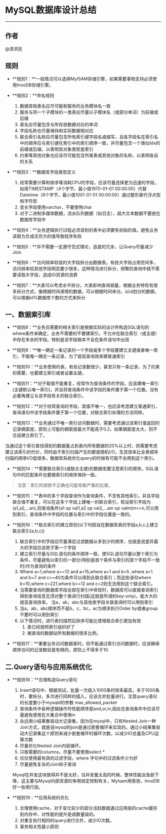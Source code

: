 # MySQL数据库设计总结

---

## 作者

@漆洪凯

## 规则

* **规则1：**一般情况可以选择MyISAM存储引擎，如果需要事物支持必须使用InnoDB存储引擎。

* **规则2：**命名规则
	1. 数据库和表名应尽可能和服务的业务模块名一致
	2. 服务与同一个子模块的一类表应尽量以子模块名（或部分单词）为前缀或后缀
	3. 表名应尽量包含与所存放数据对应的单词
	4. 字段名称也尽量保持和实际数据相对应
	5. 联合索引名称应尽量包含所有索引键字段名或缩写，且各字段名在索引名中的顺序应与索引键在索引中的索引顺序一致，并尽量包含一个类似Idx的前缀或后缀，以表明其对象类型是索引
	6. 约束等其他对象也应该尽可能包含所属表或其他对象的名称，以表明各自的关系

* **规则3：**数据库字段类型定义
	1. 经常需要计算和排序等消耗CPU的字段，应该尽量选择更为迅速的字段，如用TIMESTAMP（4个字节，最小值1970-01-01 00:00:00）代替Datetime（8个字节，最小值1001-01-01 00:00:00）通过整形替代浮点型和字符型
	2. 变长字段使用varchar，不要使用char
	3. 对于二进制多媒体数据，流水队列数据（如日志），超大文本数据不要放在数据库字段中

* **规则4：**业务逻辑执行过程必须读到的表中必须要有初始的值。避免业务读取为负或无穷大的值导致程序失败

* **规则5：**并不需要一定遵守范式理论，适度的冗余，让Query尽量减少Join

* **规则6：**访问频率较低的大字段拆分出数据表。有些大字段占用空间多，访问频率较其他字段明显要少很多，这种情况进行拆分，频繁的查询中就不需要读取大字段，造成IO资源的浪费

* **规则7：**大表可以考虑水平拆分。大表影响查询销量，根据业务特性有很多拆分方式，像根据时间递增的数据，可以根据时间来分。以id划分的数据，可以根据id%数据库个数的方式来拆分

## 一、数据索引库

* **规则8：**业务员需要的相关索引是根据实际的设计所构造SQL语句的where条件来确定，业务不需要的不要建索引，不允许在联合索引（或主键）中存在多余的字段。特别是该字段根本不会在条件语句中出现

* **规则9：**唯一确定一条记录的一个字段或多个字段要建立主键或者唯一索引，不能唯一确定一条记录，为了提高查询效率建普通索引

* **规则10：**业务使用的表，有些记录数很少，甚至只有一条记录，为了约束的需要，也要建立索引或者设置主键。

* **规则11：**对于取值不能重复，经常作为查询条件的字段，应该建唯一索引(主键默认唯一索引)，并且将查询条件中该字段的条件置于第一个位置。没有必要再建立与该字段有关的联合索引。

* **规则12：**对于经常查询的字段，其值不唯一，也应该考虑建立普通索引，查询语句中该字段条件置于第一个位置，对联合索引处理的方法同样。

* **规则13：**业务通过不唯一索引访问数据时，需要考虑通过该索引值返回的记录稠密度，原则上可能的稠密度最大不能高于0.2，如果稠密度太大，则不合适建立索引了。

当通过这个索引查找得到的数据量占到表内所有数据的20%以上时，则需要考虑建立该索引的代价，同时由于索引扫描产生的都是随机I/O，生其效率比全表顺序扫描的顺序I/O低很多。数据库系统优化query的时候有可能不会用到这个索引。

* **规则14：**需要联合索引(或联合主键)的数据库要注意索引的顺序。SQL语句中的匹配条件也要跟索引的顺序保持一致。

> 注意：索引的顺势不正确也可能导致严重的后果。

* **规则15：**表中的多个字段查询作为查询条件，不含有其他索引，并且字段联合值不重复，可以在这多个字段上建唯一的联合索引，假设索引字段为 (a1,a2,...an),则查询条件(a1 op val1,a2 op val2,...am op valm)m<=n,可以用到索引，查询条件中字段的位置与索引中的字段位置是一致的。

* **规则16：**联合索引的建立原则(以下均假设在数据库表的字段a,b,c上建立联合索引(a,b,c))

	1. 联合索引中的字段应尽量满足过滤数据从多到少的顺序，也就是说差异最大的字段应该房子第一个字段
	2. 建立索引尽量与SQL语句的条件顺序一致，使SQL语句尽量以整个索引为条件，尽量避免以索引的一部分(特别是首个条件与索引的首个字段不一致时)作为查询的条件
	3. Where a=1,where a>=12 and a<15,where a=1 and b<5 ,where a=1 and b=7 and c>=40为条件可以用到此联合索引；而这些语句where b=10,where c=221,where b>=12 and c=2则无法用到这个联合索引。
	4. 当需要查询的数据库字段全部在索引中体现时，数据库可以直接查询索引得到查询信息无须对整个表进行扫描(这就是所谓的key-only)，能大大的提高查询效率。
当a，ab，abc与其他表字段关联查询时可以用到索引
	5. 当a，ab，abc顺序而不是b，c，bc，ac为顺序执行Order by或者group不要时可以用到索引
	6. 以下情况时，进行表扫描然后排序可能比使用联合索引更加有效
		1. 表已经按照索引组织好了
		2. 被查询的数据站所有数据的很多比例。

* **规则17：**重要业务访问数据表时。但不能通过索引访问数据时，应该确保顺序访问的记录数目是有限的，原则上不得多于10.

## 二.Query语句与应用系统优化

* **规则18：**合理构造Query语句
	1. Insert语句中，根据测试，批量一次插入1000条时效率最高，多于1000条时，要拆分，多次进行同样的插入，应该合并批量进行。注意query语句的长度要小于mysqld的参数 max_allowed_packet
	2. 查询条件中各种逻辑操作符性能顺序是and,or,in,因此在查询条件中应该尽量避免使用在大集合中使用in
	3. 永远用小结果集驱动大记录集，因为在mysql中，只有Nested Join一种Join方式，就是说mysql的join是通过嵌套循环来实现的。通过小结果集驱动大记录集这个原则来减少嵌套循环的循环次数，以减少IO总量及CPU运算次数
	4. 尽量优化Nested Join内层循环。
	5. 只取需要的columns，尽量不要使用select *
	6. 仅仅使用最有效的过滤字段，where 字句中的过滤条件少为好
	7. 尽量避免复杂的Join和子查询
	
	Mysql在并发这块做得并不是太好，当并发量太高的时候，整体性能会急剧下降，这主要与Mysql内部资源的争用锁定控制有关，MyIsam用表锁，InnoDB好一些用行锁。

* **规则19：**应用系统的优化
	1. 合理使用cache，对于变化较少的部分活跃数据通过应用层的cache缓存到内存中，对性能的提升是成数量级的。
	2. 对重复执行相同的query进行合并，减少IO次数。
	3. 事务相关性最小原则


